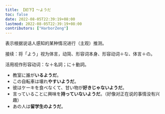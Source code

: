 ```yaml
---
title: 【初下】～ようだ
toc: false
date: 2022-08-05T22:39:19+08:00
lastmod: 2022-08-05T22:39:19+08:00
contributors: ["HarborZeng"]
---
```


表示根据说话人感知的某种情况进行（主观）推测。

接续：将「よう」视为体言，动简、形容词本身、形容动词＋な、体言＋の。

活用视作形容动词：な＋名詞；に＋動詞。

- 教室に誰が**いるようだ**。
- この自転車は壊れ**やすいようだ**。
- 彼はケーキを食べなくて、甘い物が**好きじゃないようだ**。
- 言っていることに興味を**持っていないようだ**。（好像对正在说的事情没有兴趣）
- あの人は**留学生のようだ**。

